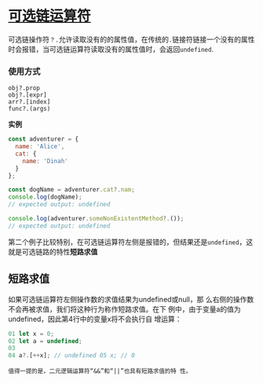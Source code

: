 # [可选链运算符](https://developer.mozilla.org/zh-CN/docs/Web/JavaScript/Reference/Operators/Optional_chaining)

可选链操作符`？.`允许读取没有的的属性值，在传统的`.`链接符链接一个没有的属性时会报错，当可选链运算符读取没有的属性值时，会返回`undefined`.

### 使用方式
```
obj?.prop
obj?.[expr]
arr?.[index]
func?.(args)
```
**实例**
```js
const adventurer = {
  name: 'Alice',
  cat: {
    name: 'Dinah'
  }
};

const dogName = adventurer.cat?.nam; 
console.log(dogName);
// expected output: undefined

console.log(adventurer.someNonExistentMethod?.());
// expected output: undefined

```
第二个例子比较特别，在可选链运算符左侧是报错的，但结果还是`undefined`，这就是可选链路的特性**短路求值**

## 短路求值
如果可选链运算符左侧操作数的求值结果为undefined或null，那 么右侧的操作数不会再被求值，我们将这种行为称作短路求值。在下 例中，由于变量a的值为undefined，因此第4行中的变量x将不会执行自 增运算：
```js
01 let x = 0;
02 let a = undefined; 
03 
04 a?.[++x]; // undefined 05 x; // 0
```
```ad-info
值得一提的是，二元逻辑运算符“&&”和“||”也具有短路求值的特 性。
```